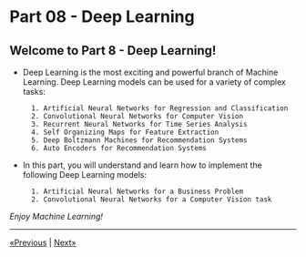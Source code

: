 # Part 08 - Deep Learning

## Welcome to Part 8 - Deep Learning!

* Deep Learning is the most exciting and powerful branch of Machine Learning. Deep Learning models can be used for a variety of complex tasks:

        1. Artificial Neural Networks for Regression and Classification
        2. Convolutional Neural Networks for Computer Vision
        3. Recurrent Neural Networks for Time Series Analysis
        4. Self Organizing Maps for Feature Extraction
        5. Deep Boltzmann Machines for Recommendation Systems
        6. Auto Encoders for Recommendation Systems

* In this part, you will understand and learn how to implement the following Deep Learning models:

        1. Artificial Neural Networks for a Business Problem
        2. Convolutional Neural Networks for a Computer Vision task

*Enjoy Machine Learning!*
<hr>

<a href="../Section 34 - Part 07 - Natural Language Processing (NLP)">«Previous</a> | <a href="../Section 36 - Artificial Neural Networks (ANNs)">Next»</a>
